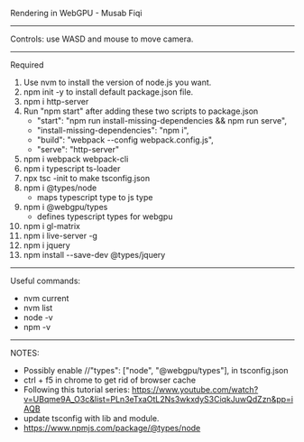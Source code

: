 Rendering in WebGPU - Musab Fiqi

-----------------------------------------
Controls: 
use WASD and mouse to move camera.

-----------------------------------------
Required
1. Use nvm to install the version of node.js you want.
2. npm init -y to install default package.json file.
3. npm i http-server
4. Run "npm start" after adding these two scripts to package.json
    - "start": "npm run install-missing-dependencies && npm run serve",
    - "install-missing-dependencies": "npm i",
    - "build": "webpack --config webpack.config.js",
    - "serve": "http-server"
5. npm i webpack webpack-cli
6. npm i typescript ts-loader
7. npx tsc -init to make tsconfig.json
8. npm i @types/node
	- maps typescript type to js type
9. npm i @webgpu/types
	- defines typescript types for webgpu
10. npm i gl-matrix
11. npm i live-server -g
12. npm i jquery
13. npm install --save-dev @types/jquery
-----------------------------------------
Useful commands:
- nvm current
- nvm list
- node -v
- npm -v

----------------------------------------
NOTES:
- Possibly enable //"types": ["node", "@webgpu/types"], in tsconfig.json
- ctrl + f5 in chrome to get rid of browser cache
- Following this tutorial series: https://www.youtube.com/watch?v=UBqme9A_O3c&list=PLn3eTxaOtL2Ns3wkxdyS3CiqkJuwQdZzn&pp=iAQB
- update tsconfig with lib and module. 
- https://www.npmjs.com/package/@types/node